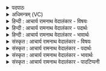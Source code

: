 <details><summary>पदपाठः</summary>

उ꣢त्। उ꣣। त्य꣢म्। जा꣣त꣡वे꣢दसम्। जा꣣त꣢। वे꣣दसम्। देव꣢म्। व꣣हन्ति। केत꣡वः꣢। दृ꣣शे꣢। वि꣡श्वा꣢꣯य। सू꣡र्य꣢꣯म्। ३१।
</details>

<details><summary>अधिमन्त्रम् (VC)</summary>

- अग्निः
- प्रस्कण्वः काण्वः
- गायत्री
- षड्जः
- आग्नेयं काण्डम्
</details>

<details><summary>हिन्दी : आचार्य रामनाथ वेदालंकार - विषयः</summary>

अगले मन्त्र में सूर्य के दृष्टान्त से परमेश्वर विषय का उपदेश है।
</details>

<details><summary>हिन्दी : आचार्य रामनाथ वेदालंकार - पदार्थः</summary>

पदार्थान्वयभाषाः -  प्रथम—सूर्य के पक्ष में। (केतवः) किरणें (त्यम्) उस प्रसिद्ध, (जातवेदसम्) उत्पन्न पदार्थों को प्रकाशित करनेवाले, (देवम्) प्रकाशमान, प्रकाशक, दिन-रात आदि के प्रदाता तथा द्युलोक में स्थित (सूर्यम्) सूर्य-रूप अग्नि को (विश्वाय दृशे) सब प्राणियों के दर्शन के लिए (उद् वहन्ति) पृथिवी आदि लोकों में पहुँचाती हैं, अर्थात् सूर्य ऊपर स्थित हुआ भी किरणों द्वारा सब लोकों में पहुँच जाता है॥ द्वितीय—परमेश्वर के पक्ष में। (केतवः) जिन्हें ऋतम्भरा प्रज्ञा प्राप्त हो गई है, वे योगी लोग (त्यम्) स्वयं अनुभव किये गये उस प्रसिद्ध, (जातवेदसम्) सर्वज्ञ, सर्वव्यापक, धनों के उत्पादक और ज्ञानप्रदायक, (देवम्) दिव्यगुणप्रदाता (सूर्यम्) सूर्य के सदृश ज्योतिर्मय परमेश्वर-रूप अग्नि को (विश्वाय दृशे) सबके साक्षात्कार के लिए (उद् वहन्ति) सर्वत्र प्रचारित करते हैं ॥११॥ इस मन्त्र में श्लेषालङ्कार है। सूर्य और परमेश्वर का उपमानोपमेयभाव व्यंग्य है ॥११॥
</details>

<details><summary>हिन्दी : आचार्य रामनाथ वेदालंकार - भावार्थः</summary>

भावार्थभाषाः -  जैसे सूर्य के प्रकाश को उसकी किरणें भूमि आदि लोकों में पहुँचाती हैं, जिससे सब लोग देख सकें, वैसे ही योगी विद्वान् जन परमेश्वर का स्वयं साक्षात्कार करके अन्यों के दर्शनार्थ उसे सर्वत्र प्रचारित करते हैं ॥११॥
</details>

<details><summary>संस्कृत : आचार्य रामनाथ वेदालंकार - विषयः</summary>

अथ सूर्यदृष्टान्तेनेश्वरविषय उपदिश्यते।
</details>

<details><summary>संस्कृत : आचार्य रामनाथ वेदालंकार - पदार्थः</summary>

पदार्थान्वयभाषाः -  प्रथमः—सूर्यपरः। (केतवः) किरणाः (त्यम्) तं प्रसिद्धम् (जातवेदसम्) यो जातान् पदार्थान् वेदयते प्रकाशयति तादृशम्, (देवम्) प्रकाशमानं, प्रकाशकम्, अहोरात्रादीनां दातारम्, द्युस्थानभवं च। देवो दानाद्वा दीपनाद्वा द्योतनाद्वा द्युस्थानो भवतीति वा। निरु० ७।१५। (सूर्यम्) आदित्यरूपम् अग्निम् (विश्वाय दृशे) सर्वेषां भूतानां दर्शनाय। विश्वाय इत्यत्र षष्ठ्यर्थे चतुर्थीति वाच्यम्’ अ० २।३।६२ वा० इति षष्ठ्यर्थे चतुर्थी। विश्वस्मै इति प्राप्ते छन्दसि विभाषा सर्वनामसंज्ञानिषेधात् स्मै आदेशो न। दृशे इति दृशे विख्ये च अ० ३।४।११ इत्यनेन तुमर्थे के प्रत्ययान्तो निपातः। (उद् वहन्ति) पृथिव्यादिलोकेषु प्रसारयन्ति। उपरि स्थितोऽप्यादित्यः किरणद्वारा सर्वान् लोकान् प्राप्नोतीति भावः॥ इमं मन्त्रं यास्कमुनिरेवं व्याचष्टे—उद्वहन्ति तं जातवेदसं रश्मयः केतवः सर्वेषां भूतानां दर्शनाय सूर्यमिति कमन्यमादित्यादेवमवक्ष्यत् इति। निरु० १०।१५॥ अथ द्वितीयः—परमेश्वरपरः। (केतवः) केतुमन्तः प्राप्तऋतम्भराप्रज्ञा योगिनो विद्वांसः२ । केतुरिति प्रज्ञानामसु पठितम्। निघं० ३।९। अत्र मतुपो लुक्। (त्यम्) तं स्वानुभूतं प्रसिद्धम् (जातवेदसम्) सर्वज्ञं, सर्वव्यापकं, सर्वैर्ज्ञेयं, धनोत्पादकं, ज्ञानप्रदायकं च। जातवेदाः कस्मात्? जातानि वेद, जातानि वैनं विदुः जाते जाते विद्यत इति वा, जातवित्तो वा जातधनः, जातविद्यो वा जातप्रज्ञानः इति निरुक्तम्। ७।१९। (देवम्) दिव्यगुणप्रदायकम् (सूर्यम्३) सूर्यवद् भासमानं परमेश्वरम् (विश्वाय दृशे) विश्वेषां जनानां साक्षात्करणाय उद् वहन्ति सर्वत्र प्रचारयन्ति ॥११॥४ अत्र श्लेषालङ्कारः। द्वयोरर्थयोरुपमानोपमेयभावश्च व्यज्यते ॥११॥
</details>

<details><summary>संस्कृत : आचार्य रामनाथ वेदालंकार - भावार्थः</summary>

भावार्थभाषाः -  यथा सूर्यं तद्रश्मयः सर्वेषां जनानामालोकाय भूम्यादिलोकान् प्रापयन्ति, तथा योगिनो विद्वांसः परमेश्वरं स्वयं साक्षात्कृत्य परेषां दर्शनाय सर्वत्रोपदिशन्ति ॥११॥
</details>

<details><summary>संस्कृत : आचार्य रामनाथ वेदालंकार - पादटिप्पनी</summary>

टिप्पणी:   १. ऋ० १।५०।१, य० ७।४१ अन्ते स्वाहा इत्यधिकम्, ३३।३१, अथ० २०।४७।१३ सर्वत्र देवता सूर्यः। अथ० १३।२।१६ ऋषिः ब्रह्मा, देवता रोहित आदित्यः। २. केतवः किरणा इव प्रकाशमाना विद्वांसः इति य० ८।४१ भाष्ये द०। ३. सूर्यम् यः स्रियते विज्ञाप्यते वा वेदैर्विद्वद्भिश्च तम् इति य० ७।४१ भाष्ये द०। ४. दयानन्दर्षिर्मन्त्रमिमम् ऋग्भाष्ये हे मनुष्याः, यूयं यथा केतवो रश्मयो विश्वाय दृशे उदुत्यं जातवेदसं देवं सूर्यम् उद्वहन्ति तथा गृहाश्रमसुखदर्शनाय सुशोभनाः स्त्रिय उद्वहत इति विषये, य० ७।४१ इत्यत्र सूर्यदृष्टान्तेन परमेश्वरविषये, य० ३३।३१ इत्यत्र च सूर्यविषये व्याचष्टे।
</details>